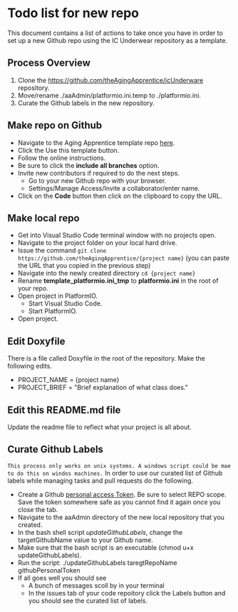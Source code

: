# Todo list for new repo

This document contains a list of actions to take once you have in order to set up a new Github repo using the IC Underwear repository as a template.

## Process Overview

1. Clone the https://github.com/theAgingApprentice/icUnderware repository.
2. Move/rename ./aaAdmin/platformio.ini.temp to ./platformio.ini.  
3. Curate the Github labels in the new repository.
## Make repo on Github
- Navigate to the Aging Apprentice template repo [here](https://github.com/theAgingApprentice/aaTemplate).
- Click the Use this template button.
- Follow the online instructions.
- Be sure to click the **include all branches** option.
- Invite new contributors if required to do the next steps. 
   - Go to your new Github repo with your browser.  
   - Settings/Manage Access/Invite a collaborator/enter name.
- Click on the **Code** button then click on the clipboard to copy the URL. 

## Make local repo
- Get into Visual Studio Code terminal window with no projects open.
- Navigate to the project folder on your local hard drive.
- Issue the command `git clone https://github.com/theAgingApprentice/{project name}` (you can paste the URL that you copied in the previous step)
- Navigate into the newly created directory `cd {project name}`
- Rename **template_platformio.ini_tmp** to **platformio.ini** in the root of your repo.
- Open project in PlatformIO.
   - Start Visual Studio Code. 
   - Start PlatformIO.
- Open project.
## Edit Doxyfile
There is a file called Doxyfile in the root of the repository. Make the following edits.
- PROJECT_NAME           = {project name}
- PROJECT_BRIEF          = "Brief explanation of what class does."
## Edit this README.md file
Update the readme file to reflect what your project is all about. 
## Curate Github Labels
```This process only works on unix systems. A windows script could be mae to do this on windos machines.```
In order to use our curated list of Github labels while managing tasks and pull requests do the following.
- Create a Github [personal access Token](https://github.com/settings/tokens). Be sure to select REPO scope. Save the token somewhere safe as you cannot find it again once you close the tab. 
- Navigate to the aaAdmin directory of the new local repository that you created.   
- In the bash shell script *updateGithubLabels*, change the targetGithubName value to your Github name.
- Make sure that the bash script is an executable (chmod u+x updateGithubLabels).
- Run the script: ./updateGithubLabels taregtRepoName githubPersonalToken 
- If all goes well you should see 
   - A bunch of messages scoll by in your terminal
   - In the issues tab of your code repoitory click the Labels button and you should see the curated list of labels. 
